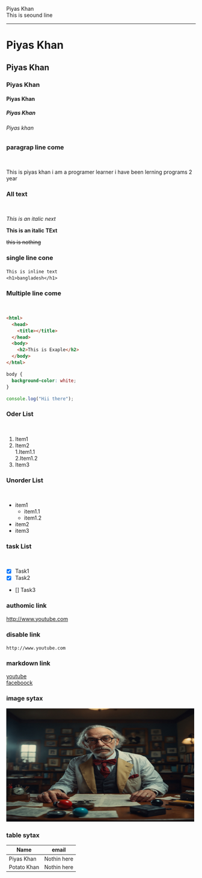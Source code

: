 <!-- markdown tutorial -->

Piyas Khan <br />
This is seound line

---

# Piyas Khan

## Piyas Khan

### Piyas Khan

#### Piyas Khan

##### Piyas Khan

###### Piyas khan

### paragrap line come

</br>

<p> This is piyas khan i am a programer learner i have been lerning programs 2 year</p>

### All text

</br>

_This is an italic next_

**This is an italic TExt**

~~this is nothing~~

### single line cone

`This is inline text`  
`<h1>bangladesh</h1>`

### Multiple line come

</br>

```html
<html>
  <head>
    <title></title>
  </head>
  <body>
    <h2>This is Exaple</h2>
  </body>
</html>
```

```css
body {
  background-color: white;
}
```

```js
console.log("Hii there");
```

### Oder List

</br>

1. Item1
2. Item2  
   1.Item1.1  
   2.Item1.2
3. Item3

### Unorder List

</br>

- item1
  - item1.1
  - item1.2
- item2
- item3

### task List

</br>

- [x] Task1
- [x] Task2
- [] Task3

### authomic link

http://www.youtube.com

### disable link

`http://www.youtube.com`

### markdown link

<!-- [youtube](http://www.youtube.com) -->

[youtube][you]  
[faceboock][face]

### image sytax

<!-- ![img](img/slider1.jpg.jpg) -->
<img src="img/slider1.jpg.jpg" width="500px" height="300px" title="random img"/>

<!-- all link is here -->

[you]: http://www.youtube.com
[face]: http://www.face.com

### table sytax

| Name        | email       |
| ----------- | ----------- |
| Piyas Khan  | Nothin here |
| Potato Khan | Nothin here |

